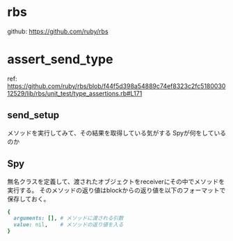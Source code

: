 # rbs

github: https://github.com/ruby/rbs

# assert_send_type

ref: https://github.com/ruby/rbs/blob/f44f5d398a54889c74ef8323c2fc518003012529/lib/rbs/unit_test/type_assertions.rb#L171

## send_setup

メソッドを実行してみて、その結果を取得している気がする
Spyが何をしているのか

## Spy

無名クラスを定義して、渡されたオブジェクトをreceiverにその中でメソッドを実行する。
そのメソッドの返り値はblockからの返り値を以下のフォーマットで保存しておく。

```ruby
{
  arguments: [], # メソッドに渡される引数
  value: nil,    # メソッドの返り値を入る
}
```
